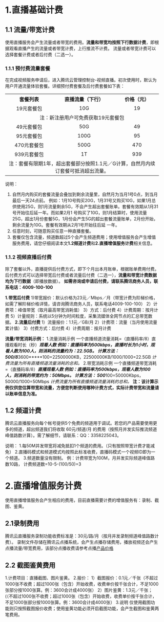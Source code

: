 # 1.直播基础计费
## 1.1 流量/带宽计费
使用直播服务会产生流量或者带宽的费用。**流量和带宽均按照下行数据计费**，即根据观看直播产生的流量或者带宽计费，上行推流不计费。
流量或者带宽计费可以选择套餐计费或者后付费（二选一）。

### 1.1.1 预付费流量套餐

在完成视频服务申请后，进入腾讯云管理控制台-视频直播。初次使用时，默认为用户开通流量体验套餐。详细预付费套餐及后付费套餐如下表：

<table class="t">
<tbody><tr>
<th> 套餐列表
</th><th> 直播流量（下行）
</th><th> 价格（元）
</th></tr>
<tr>
<td style="text-align: center;"> 19元套餐包
</td><td style="text-align: center;"> 10G
</td><td style="text-align: center;"> 19
</td></tr>
<tr>
<td colspan="3" style="text-align: center;"> 注：新注册用户可免费获取19元套餐包
</td></tr>
<tr>
<td style="text-align: center;"> 49元套餐包
</td><td style="text-align: center;"> 50G
</td><td style="text-align: center;"> 49
</td></tr>
<tr>
<td style="text-align: center;"> 95元套餐包
</td><td style="text-align: center;"> 100G
</td><td style="text-align: center;"> 95
</td></tr>
<tr>
<td style="text-align: center;"> 470元套餐包
</td><td style="text-align: center;"> 500G
</td><td style="text-align: center;"> 470
</td></tr>
<tr>
<td style="text-align: center;"> 939元套餐包
</td><td style="text-align: center;"> 1T
</td><td style="text-align: center;"> 939
</td></tr>
<tr>
<td colspan="3" style="text-align: center;"> 注：套餐有限期1年，超出套餐部分按照1.1元／G计算，自然月内续订套餐可抵消超出流量。
</td></tr></tbody></table>

说明：
1. 自然月内购买的套餐流量会叠加到剩余流量里，自然月为当月1号0点，到当月最后一天24点前。
   例如：1月10号购买20G，1月31号又购买10G，如果1月总供使用25G，则1月流量剩余5G，不会产生超出套餐账单。套餐有效期从1月31号开始往后延一年。而如果2月1    号购买了10G，则1月结算时，使用流量25G，超出1月份套餐5G，1月份会产生5G的超出套餐流量账单，2月份开始，剩余流量为10G。套餐有效期从2月1号开始往后延    一年。
2. 任意时刻，可随意购买任意一种直播套餐。
3. 套餐仅包含流量，频道数超过5个会产生频道费用；使用增值服务会产生增值服务费用，请您仔细阅读本文**1.2频道计费**和**2.直播增值服务计费**相关信息。


### 1.1.2 视频直播后付费

除了套餐以外，直播提供后付费方式，即下个月出本月账单，根据账单费用付费。后付费方式可以选择带宽后付费或者流量后付费（二选一），**流量和带宽计费数据均为下行数据**（即播放数据）。
**如需咨询或申请后付费，请联系腾讯商务人员，联系电话：4009-100-100**

**1.带宽后付费**
 1)带宽报价：默认价格为23元／Mbps／月（带宽计费为阶梯价格，如需了解阶梯价格详情，请咨询腾讯商务人员，联系电话4009-100-100）
 2）计费项：峰值带宽（取月最高带宽消耗值） 
 3）方式：后付费 
 4）计费周期：按月计费 
 5）计量规则：系统以5分钟为时间粒度，采集流媒体全网节点的汇总带宽数据。
**2.流量后付费**
 1）流量报价：1.1元／GB/月
 2）计费项：流量（当月使用流量累计值） 
 3）付费方式：后付费
 4）计费周期：按月计费


**流量/带宽消耗示例：**
1.流量消耗示例
一个直播频道流量消耗=（直播码率/8）直播观看时长（秒）*****观看人数
例如：直播码率为500kbps，直播时长为1小时，观看人数为100人，则消耗的流量约为：22.5GB。
计算方法： 500/8*****3600*****100=22500000KB，22500000KB/1000/1000=22.5GB
*计费流量为所有直播频道流量消耗的总和。*
2.带宽消耗示例
一个直播频道带宽消耗=（直播码率/8）*****直播观看人数
例如：直播码率为500kbps，观看人数为100人，则消耗的带宽约为：50Mbps。
计算方法： 500*****100=50000Kbps，50000/1000=50Mbps
*计费流量为所有直播频道流量消耗的总和。*
**注：该计算示例仅供您估算带宽和流量，方便您判断使用哪种计费方式，实际计费带宽和流量请以账单信息为准。**


## 1.2 频道计费
腾讯云直播服务向每个帐号提供5个免费的频道用于调试。若您的产品需要使用更多的频道，超出频道我们将收取 60元/频道/月 的费用（按照月并发实际推流频道峰值路数计算）。需了解细节，请联系：QQ：3358225043。

说明：
1.每50M并发带宽将减免抵扣1个频道的费用。（只有按照带宽计费才能减免）
2.直播码模式和频道模式均按照此标准收费，直播码模式一个视频ID即为一个频道。 
3.频道数量没有限制。
  例：计费带宽为100M，月并发实际频道峰值路数10路， 计费频道数=10-5-(100/50)=3

# 2.直播增值服务计费

使用直播增值服务会产生相应的费用，目前直播需要计费的增值服务有：录制、截图、鉴黄。

## 2.1录制费用
腾讯云直播服务录制功能收费标准是：30元/路/月（按月并发录制频道峰值路数计费）。
录制文件存储在腾讯云点播系统，会产生点播存储费用，播放视频还会产生点播流量/带宽费用，该部分点播收费请参考点播[产品价格](https://www.qcloud.com/product/vod#price)

## 2.2 截图鉴黄费用

1.计费项目：直播截图、图片鉴黄。
2.报价： 
  1）截图报价：0.1元／千张（不超过1000张不收费；超过1000张（包含）开始收费，收费单价按千张合计，不足1000张部分按1000张算。例：3600会计成4000张） 
  2）图片鉴黄：1.3元／千张； (（不超过1000张不收费；超过1000张（包含）开始收费，收费单价按千张合计，不足1000张部分按1000张算。例：3600会计成4000张） 
3.说明
仅使用截图功能则只按照截图报价收费；使用鉴黄功能必须开启截图功能，会产生截图和鉴黄两笔费用。
